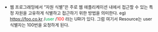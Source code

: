 - 웹 프로그래밍에서 “자원 식별”은 주로 웹 애플리케이션 내에서 접근할 수 있는 특정 자원을 고유하게 식별하고 접근하기 위한 방법을 의미한다.
eg)
https://foo.co.kr /<span style="color:rgb(0, 176, 80)">user </span>/<span style="color:rgb(255, 0, 0)">100</span> 
라는 URI가 있다. 그럼 여기서 Resource는 user 식별자는 100번을 요청하게 된다.
